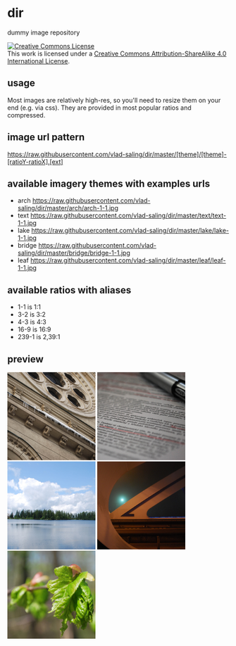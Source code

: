# dir
dummy image repository

<a rel="license" href="http://creativecommons.org/licenses/by-sa/4.0/"><img alt="Creative Commons License" style="border-width:0" src="https://i.creativecommons.org/l/by-sa/4.0/88x31.png" /></a><br />This work is licensed under a <a rel="license" href="http://creativecommons.org/licenses/by-sa/4.0/">Creative Commons Attribution-ShareAlike 4.0 International License</a>.

## usage

Most images are relatively high-res, so you'll need to resize them on your end (e.g. via css). They are provided in most popular ratios and compressed.

## image url pattern

https://raw.githubusercontent.com/vlad-saling/dir/master/[theme]/[theme]-[ratioY-ratioX].[ext]

## available imagery themes with examples urls

- arch https://raw.githubusercontent.com/vlad-saling/dir/master/arch/arch-1-1.jpg
- text https://raw.githubusercontent.com/vlad-saling/dir/master/text/text-1-1.jpg
- lake https://raw.githubusercontent.com/vlad-saling/dir/master/lake/lake-1-1.jpg
- bridge https://raw.githubusercontent.com/vlad-saling/dir/master/bridge/bridge-1-1.jpg
- leaf https://raw.githubusercontent.com/vlad-saling/dir/master/leaf/leaf-1-1.jpg

## available ratios with aliases

- 1-1 is 1:1
- 3-2 is 3:2
- 4-3 is 4:3
- 16-9 is 16:9
- 239-1 is 2,39:1

## preview

<img src="https://raw.githubusercontent.com/vlad-saling/dir/master/arch/arch-1-1.jpg" width="200" alt="arch" />
<img src="https://raw.githubusercontent.com/vlad-saling/dir/master/text/text-1-1.jpg" width="200" alt="text" />
<img src="https://raw.githubusercontent.com/vlad-saling/dir/master/lake/lake-1-1.jpg" width="200" alt="lake" />
<img src="https://raw.githubusercontent.com/vlad-saling/dir/master/bridge/bridge-1-1.jpg" width="200" alt="bridge" />
<img src="https://raw.githubusercontent.com/vlad-saling/dir/master/leaf/leaf-1-1.jpg" width="200" alt="leaf" />

